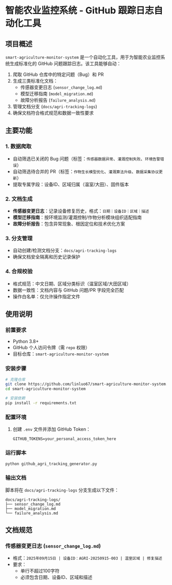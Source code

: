 # 智能农业监控系统 - GitHub 跟踪日志自动化工具

## 项目概述

`smart-agriculture-monitor-system` 是一个自动化工具，用于为智能农业监控系统生成标准化的 GitHub 问题跟踪日志。该工具能够自动：

1. 爬取 GitHub 仓库中的特定问题（Bug）和 PR
2. 生成三类标准化文档：
   - 传感器变更日志 (`sensor_change_log.md`)
   - 模型迁移指南 (`model_migration.md`)
   - 故障分析报告 (`failure_analysis.md`)
3. 管理文档分支 (`docs/agri-tracking-logs`)
4. 确保文档符合格式规范和数据一致性要求

## 主要功能

### 1. 数据爬取
- 自动筛选已关闭的 Bug 问题（标签：`传感器数据异常`、`灌溉控制失败`、`环境告警错误`）
- 自动筛选待合并的 PR（标签：`作物生长模型优化`、`灌溉算法升级`、`数据采集协议更新`）
- 提取专属字段：设备ID、区域归属（温室/大田）、固件版本

### 2. 文档生成
- **传感器变更日志**：记录设备修复历史，格式：`日期｜设备ID｜区域｜描述`
- **模型迁移指南**：按环境监测/灌溉控制/作物分析模块组织适配指南
- **故障分析报告**：包含异常现象、根因定位和技术优化方案

### 3. 分支管理
- 自动创建/检测文档分支：`docs/agri-tracking-logs`
- 确保文档安全隔离和历史记录保护

### 4. 合规校验
- 格式规范：中文日期、区域分类标识（温室区域/大田区域）
- 数据一致性：文档内容与 GitHub 问题/PR 字段完全匹配
- 操作白名单：仅允许操作指定文件

## 使用说明

### 前置要求
- Python 3.8+
- GitHub 个人访问令牌（需 `repo` 权限）
- 目标仓库：`smart-agriculture-monitor-system`

### 安装步骤
```bash
# 克隆仓库
git clone https://github.com/linluo67/smart-agriculture-monitor-system.git
cd smart-agriculture-monitor-system

# 安装依赖
pip install -r requirements.txt
```

### 配置环境
1. 创建 `.env` 文件并添加 GitHub Token：
   ```
   GITHUB_TOKENS=your_personal_access_token_here
   ```

### 运行脚本
```bash
python github_agri_tracking_generator.py
```

### 输出文档
脚本将在 `docs/agri-tracking-logs` 分支生成以下文件：
```
docs/agri-tracking-logs/
├── sensor_change_log.md
├── model_migration.md
└── failure_analysis.md
```

## 文档规范

### 传感器变更日志 (`sensor_change_log.md`)
- 格式：`2025年09月15日 | 设备ID：AGRI-20250915-003 | 温室区域 | 修复描述`
- 要求：
  - 单行不超过100字符
  - 必须包含日期、设备ID、区域和描述
